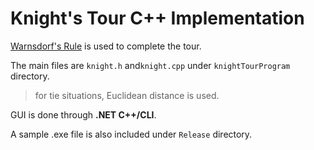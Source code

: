 # Knight's Tour C++ Implementation 


[Warnsdorf's Rule](https://en.wikipedia.org/wiki/Knight%27s_tour#Warnsdorf.27s_rule) is used to complete the tour.

The main files are
`knight.h` and`knight.cpp` under `knightTourProgram` directory.

> for tie situations, Euclidean distance is used.

GUI is done through **.NET C++/CLI**.

A sample .exe file is also included under `Release` directory.
